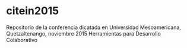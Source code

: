 # citein2015
Repositorio de la conferencia dicatada en Universidad Mesoamericana, Quetzaltenango, noviembre 2015
Herramientas para Desarrollo Colaborativo
